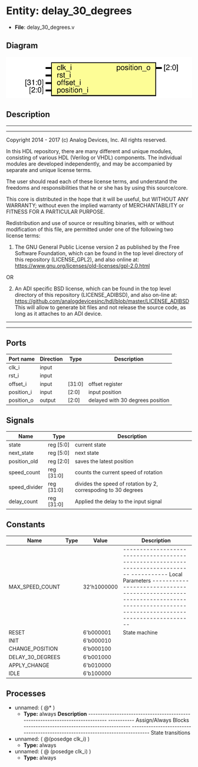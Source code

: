 # Entity: delay_30_degrees

- **File**: delay_30_degrees.v
## Diagram

![Diagram](delay_30_degrees.svg "Diagram")
## Description

 ***************************************************************************
 ***************************************************************************
 Copyright 2014 - 2017 (c) Analog Devices, Inc. All rights reserved.

 In this HDL repository, there are many different and unique modules, consisting
 of various HDL (Verilog or VHDL) components. The individual modules are
 developed independently, and may be accompanied by separate and unique license
 terms.

 The user should read each of these license terms, and understand the
 freedoms and responsibilities that he or she has by using this source/core.

 This core is distributed in the hope that it will be useful, but WITHOUT ANY
 WARRANTY; without even the implied warranty of MERCHANTABILITY or FITNESS FOR
 A PARTICULAR PURPOSE.

 Redistribution and use of source or resulting binaries, with or without modification
 of this file, are permitted under one of the following two license terms:

   1. The GNU General Public License version 2 as published by the
      Free Software Foundation, which can be found in the top level directory
      of this repository (LICENSE_GPL2), and also online at:
      <https://www.gnu.org/licenses/old-licenses/gpl-2.0.html>

 OR

   2. An ADI specific BSD license, which can be found in the top level directory
      of this repository (LICENSE_ADIBSD), and also on-line at:
      https://github.com/analogdevicesinc/hdl/blob/master/LICENSE_ADIBSD
      This will allow to generate bit files and not release the source code,
      as long as it attaches to an ADI device.

 ***************************************************************************
 ***************************************************************************

## Ports

| Port name  | Direction | Type   | Description                      |
| ---------- | --------- | ------ | -------------------------------- |
| clk_i      | input     |        |                                  |
| rst_i      | input     |        |                                  |
| offset_i   | input     | [31:0] | offset register                  |
| position_i | input     | [2:0]  | input position                   |
| position_o | output    | [2:0]  | delayed with 30 degrees position |
## Signals

| Name          | Type       | Description                                                     |
| ------------- | ---------- | --------------------------------------------------------------- |
| state         | reg [5:0]  | current state                                                   |
| next_state    | reg [5:0]  | next state                                                      |
| position_old  | reg [2:0]  | saves the latest position                                       |
| speed_count   | reg [31:0] | counts the current speed of rotation                            |
| speed_divider | reg [31:0] | divides the speed of rotation by 2, correspoding to 30 degrees  |
| delay_count   | reg [31:0] | Applied the delay to the input signal                           |
## Constants

| Name             | Type | Value       | Description                                                                                                                                                                                                                                   |
| ---------------- | ---- | ----------- | --------------------------------------------------------------------------------------------------------------------------------------------------------------------------------------------------------------------------------------------- |
| MAX_SPEED_COUNT  |      | 32'h1000000 | ------------------------------------------------------------------------------ ----------- Local Parameters ------------------------------------------------- ------------------------------------------------------------------------------  |
| RESET            |      | 6'b000001   | State machine                                                                                                                                                                                                                                 |
| INIT             |      | 6'b000010   |                                                                                                                                                                                                                                               |
| CHANGE_POSITION  |      | 6'b000100   |                                                                                                                                                                                                                                               |
| DELAY_30_DEGREES |      | 6'b001000   |                                                                                                                                                                                                                                               |
| APPLY_CHANGE     |      | 6'b010000   |                                                                                                                                                                                                                                               |
| IDLE             |      | 6'b100000   |                                                                                                                                                                                                                                               |
## Processes
- unnamed: ( @* )
  - **Type:** always
**Description**
------------------------------------------------------------------------------ ----------- Assign/Always Blocks --------------------------------------------- ------------------------------------------------------------------------------  State transitions 
- unnamed: ( @(posedge clk_i) )
  - **Type:** always
- unnamed: ( @ (posedge clk_i) )
  - **Type:** always
